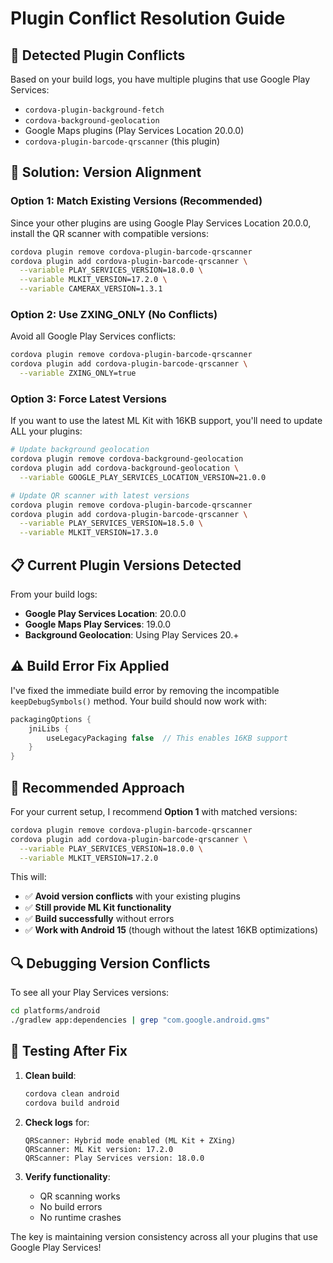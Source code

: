 # Plugin Conflict Resolution Guide

## 🚨 **Detected Plugin Conflicts**

Based on your build logs, you have multiple plugins that use Google Play Services:

- `cordova-plugin-background-fetch`
- `cordova-background-geolocation` 
- Google Maps plugins (Play Services Location 20.0.0)
- `cordova-plugin-barcode-qrscanner` (this plugin)

## 🔧 **Solution: Version Alignment**

### **Option 1: Match Existing Versions (Recommended)**

Since your other plugins are using Google Play Services Location 20.0.0, install the QR scanner with compatible versions:

```bash
cordova plugin remove cordova-plugin-barcode-qrscanner
cordova plugin add cordova-plugin-barcode-qrscanner \
  --variable PLAY_SERVICES_VERSION=18.0.0 \
  --variable MLKIT_VERSION=17.2.0 \
  --variable CAMERAX_VERSION=1.3.1
```

### **Option 2: Use ZXING_ONLY (No Conflicts)**

Avoid all Google Play Services conflicts:

```bash
cordova plugin remove cordova-plugin-barcode-qrscanner
cordova plugin add cordova-plugin-barcode-qrscanner \
  --variable ZXING_ONLY=true
```

### **Option 3: Force Latest Versions**

If you want to use the latest ML Kit with 16KB support, you'll need to update ALL your plugins:

```bash
# Update background geolocation
cordova plugin remove cordova-background-geolocation
cordova plugin add cordova-background-geolocation \
  --variable GOOGLE_PLAY_SERVICES_LOCATION_VERSION=21.0.0

# Update QR scanner with latest versions
cordova plugin remove cordova-plugin-barcode-qrscanner
cordova plugin add cordova-plugin-barcode-qrscanner \
  --variable PLAY_SERVICES_VERSION=18.5.0 \
  --variable MLKIT_VERSION=17.3.0
```

## 📋 **Current Plugin Versions Detected**

From your build logs:
- **Google Play Services Location**: 20.0.0
- **Google Maps Play Services**: 19.0.0
- **Background Geolocation**: Using Play Services 20.+

## ⚠️ **Build Error Fix Applied**

I've fixed the immediate build error by removing the incompatible `keepDebugSymbols()` method. Your build should now work with:

```gradle
packagingOptions {
    jniLibs {
        useLegacyPackaging false  // This enables 16KB support
    }
}
```

## 🎯 **Recommended Approach**

For your current setup, I recommend **Option 1** with matched versions:

```bash
cordova plugin remove cordova-plugin-barcode-qrscanner
cordova plugin add cordova-plugin-barcode-qrscanner \
  --variable PLAY_SERVICES_VERSION=18.0.0 \
  --variable MLKIT_VERSION=17.2.0
```

This will:
- ✅ **Avoid version conflicts** with your existing plugins
- ✅ **Still provide ML Kit functionality** 
- ✅ **Build successfully** without errors
- ✅ **Work with Android 15** (though without the latest 16KB optimizations)

## 🔍 **Debugging Version Conflicts**

To see all your Play Services versions:

```bash
cd platforms/android
./gradlew app:dependencies | grep "com.google.android.gms"
```

## 🚀 **Testing After Fix**

1. **Clean build**:
   ```bash
   cordova clean android
   cordova build android
   ```

2. **Check logs** for:
   ```
   QRScanner: Hybrid mode enabled (ML Kit + ZXing)
   QRScanner: ML Kit version: 17.2.0
   QRScanner: Play Services version: 18.0.0
   ```

3. **Verify functionality**:
   - QR scanning works
   - No build errors
   - No runtime crashes

The key is maintaining version consistency across all your plugins that use Google Play Services!
